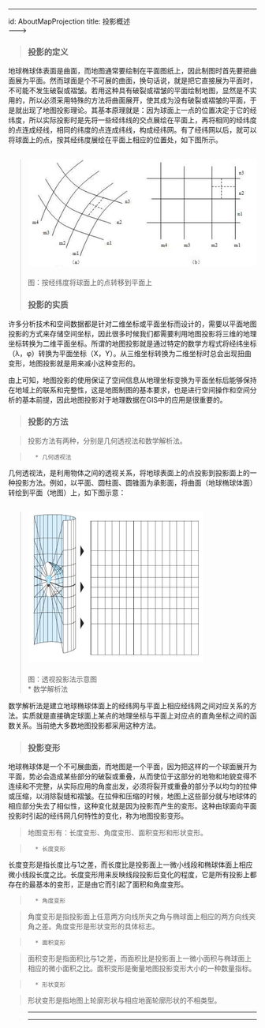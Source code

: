 ---
id: AboutMapProjection
title: 投影概述  
--->  
> ### 投影的定义

>

>
地球椭球体表面是曲面，而地图通常要绘制在平面图纸上，因此制图时首先要把曲面展为平面。然而球面是个不可展的曲面，换句话说，就是把它直接展为平面时，不可能不发生破裂或褶皱。若用这种具有破裂或褶皱的平面绘制地图，显然是不实用的，所以必须采用特殊的方法将曲面展开，使其成为没有破裂或褶皱的平面，于是就出现了地图投影理论。其基本原理就是：因为球面上一点的位置决定于它的经纬度，所以实际投影时是先将一些经纬线的交点展绘在平面上，再将相同的经纬度的点连成经线，相同的纬度的点连成纬线，构成经纬网。有了经纬网以后，就可以将球面上的点，按其经纬度展绘在平面上相应的位置处，如下图所示。

>

> ![](img/MapProjection.png)  
> ---  
> 图：按经纬度将球面上的点转移到平面上  
>  
> ### 投影的实质

>

>
许多分析技术和空间数据都是针对二维坐标或平面坐标而设计的，需要以平面地图投影的方式来存储空间坐标，因此很多时候我们都需要利用地图投影将三维的地理坐标转换为二维平面坐标。所谓的地图投影就是通过特定的数学方程式将经纬坐标（λ，φ）转换为平面坐标（X，Y）。从三维坐标转换为二维坐标时总会出现扭曲变形，地图投影就是用来减小这种变形的。

>

>
由上可知，地图投影的使用保证了空间信息从地理坐标变换为平面坐标后能够保持在地域上的联系和完整性，这是地图制图的基本要求，也是进行空间操作和空间分析的基本前提，因此地图投影对于地理数据在GIS中的应用是很重要的。

>

> ### 投影的方法

>

> 投影方法有两种，分别是几何透视法和数学解析法。

>

>       * 几何透视法

>

>
几何透视法，是利用物体之间的透视关系，将地球表面上的点投影到投影面上的一种投影方法。例如，以平面、圆柱面、圆锥面为承影面，将曲面（地球椭球体面）转绘到平面（地图）上，如下图示意：

>

> ![](img/perspective.png)  
> ---  
> 图：透视投影法示意图  
>       * 数学解析法

>

>
数学解析法是建立地球椭球体面上的经纬网与平面上相应经纬网之间对应关系的方法。实质就是直接确定球面上某点的地理坐标与平面上对应点的直角坐标之间的函数关系。当前绝大多数地图投影都采用这种方法。

>

> ### 投影变形

>

>
地球椭球体是一个不可展曲面，而地图是一个平面，因为把这样的一个球面展开为平面，势必会造成某些部分的破裂或重叠，从而使位于这部分的地物和地貌变得不连续和不完整，从实际应用的角度出发，必须将裂开或重叠的部分予以均匀的拉伸或压缩，以消除裂缝和褶皱。在拉伸和压缩的时候，地图上这些部分就与地球体的相应部分失去了相似性，这种变化就是因为投影而产生的变形。这种由球面向平面投影时引起的经纬网几何特性的变化，称为地图投影变形。

>

> 地图变形有：长度变形、角度变形、面积变形和形状变形。

>

>       * 长度变形

>

>
长度变形是指长度比与1之差，而长度比是投影面上一微小线段和椭球体面上相应微小线段长度之比。长度变形用来反映线段投影后变化的程度，它是所有投影上都存在的最基本的变形，正是由它而引起了面积和角度变形。

>

>       * 角度变形

>

> 角度变形是指投影面上任意两方向线所夹之角与椭球面上相应的两方向线夹角之差。角度变形是形状变形的具体标志。

>

>       * 面积变形

>

> 面积变形是指面积比与1之差，而面积比是投影面上一微小面积与椭球面上相应的微小面积之比。面积变形是衡量地图投影变形大小的一种数量指标。

>

>       * 形状变形

>

> 形状变形是指地图上轮廓形状与相应地面轮廓形状的不相类型。

>

> * * *

>

> [](http://www.supermap.com)  
>  
> ---

